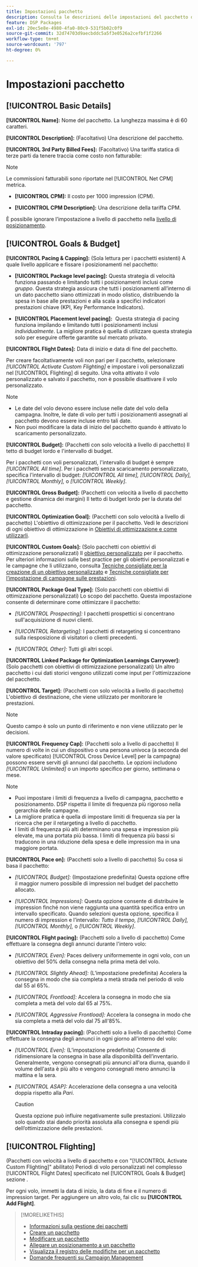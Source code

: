```yaml
---
title: Impostazioni pacchetto
description: Consulta le descrizioni delle impostazioni del pacchetto disponibili.
feature: DSP Packages
exl-id: 20ec5e8e-4980-4fa0-80c9-531f5b02c0f9
source-git-commit: 32d74703d9aecbddc5a5f3e0526a2cefbf1f2266
workflow-type: tm+mt
source-wordcount: '797'
ht-degree: 0%

---
```


# Impostazioni pacchetto

## [!UICONTROL Basic Details]

**[!UICONTROL Name]:** Nome del pacchetto. La lunghezza massima è di 60 caratteri.

**[!UICONTROL Description]:** (Facoltativo) Una descrizione del pacchetto.

**[!UICONTROL 3rd Party Billed Fees]:** (Facoltativo) Una tariffa statica di terze parti da tenere traccia come costo non fatturabile:

>[!NOTE]
>
>Le commissioni fatturabili sono riportate nel [!UICONTROL Net CPM] metrica.
* **[!UICONTROL CPM]:** Il costo per 1000 impression (CPM).

* **[!UICONTROL CPM Description]:** Una descrizione della tariffa CPM.

È possibile ignorare l’impostazione a livello di pacchetto nella [livello di posizionamento](/help/dsp/campaign-management/placements/placement-settings.md).

## [!UICONTROL Goals & Budget]

**[!UICONTROL Pacing & Capping]:** (Sola lettura per i pacchetti esistenti) A quale livello applicare e fissare i posizionamenti nel pacchetto:

* **[!UICONTROL Package level pacing]:** Questa strategia di velocità funziona passando e limitando tutti i posizionamenti inclusi come *gruppo*. Questa strategia assicura che tutti i posizionamenti all’interno di un dato pacchetto siano ottimizzati in modo olistico, distribuendo la spesa in base alle prestazioni e alla scala a specifici indicatori prestazioni chiave (KPI, Key Performance Indicators).

* **[!UICONTROL Placement level pacing]:**  Questa strategia di pacing funziona impilando e limitando tutti i posizionamenti inclusi *individualmente*. La migliore pratica è quella di utilizzare questa strategia solo per eseguire offerte garantite sul mercato privato.

**[!UICONTROL Flight Dates]:** Data di inizio e data di fine del pacchetto.

Per creare facoltativamente voli non pari per il pacchetto, selezionare *[!UICONTROL *Activate Custom Flighting]** e impostare i voli personalizzati nel [!UICONTROL Flighting] di seguito. Una volta attivato il volo personalizzato e salvato il pacchetto, non è possibile disattivare il volo personalizzato.

>[!NOTE]
>
>* Le date del volo devono essere incluse nelle date del volo della campagna. Inoltre, le date di volo per tutti i posizionamenti assegnati al pacchetto devono essere incluse entro tali date.
> * Non puoi modificare la data di inizio del pacchetto quando è attivato lo scaricamento personalizzato.


**[!UICONTROL Budget]:** (Pacchetti con solo velocità a livello di pacchetto) Il tetto di budget lordo e l&#39;intervallo di budget.

Per i pacchetti con voli personalizzati, l&#39;intervallo di budget è sempre *[!UICONTROL All time]*. Per i pacchetti senza scaricamento personalizzato, specifica l&#39;intervallo di budget: *[!UICONTROL All time],* *[!UICONTROL Daily],* *[!UICONTROL Monthly],* o *[!UICONTROL Weekly]*.

**[!UICONTROL Gross Budget]:** (Pacchetti con velocità a livello di pacchetto e gestione dinamica dei margini) Il tetto di budget lordo per la durata del pacchetto.

**[!UICONTROL Optimization Goal]:** (Pacchetti con solo velocità a livello di pacchetto) L&#39;obiettivo di ottimizzazione per il pacchetto. Vedi le descrizioni di ogni obiettivo di ottimizzazione in [Obiettivi di ottimizzazione e come utilizzarli](/help/dsp/optimization/optimization-goals.md).

**[!UICONTROL Custom Goals]:** (Solo pacchetti con obiettivi di ottimizzazione personalizzati) Il [obiettivo personalizzato](/help/dsp/optimization/custom-goal-about.md) per il pacchetto. Per ulteriori informazioni sulle best practice per gli obiettivi personalizzati e le campagne che li utilizzano, consulta  [Tecniche consigliate per la creazione di un obiettivo personalizzato](/help/dsp/optimization/custom-goal-best-practices.md) e [Tecniche consigliate per l’impostazione di campagne sulle prestazioni](/help/dsp/optimization/campaign-best-practices-performance.md).

**[!UICONTROL Package Goal Type]:** (Solo pacchetti con obiettivi di ottimizzazione personalizzati) Lo scopo del pacchetto. Questa impostazione consente di determinare come ottimizzare il pacchetto:

* *[!UICONTROL Prospecting]:* I pacchetti prospettici si concentrano sull&#39;acquisizione di nuovi clienti.

* *[!UICONTROL Retargeting]:* I pacchetti di retargeting si concentrano sulla riesposizione di visitatori o clienti precedenti.

* *[!UICONTROL Other]:* Tutti gli altri scopi.

**[!UICONTROL Linked Package for Optimization Learnings Carryover]:** (Solo pacchetti con obiettivi di ottimizzazione personalizzati) Un altro pacchetto i cui dati storici vengono utilizzati come input per l&#39;ottimizzazione del pacchetto.

**[!UICONTROL Target]:** (Pacchetti con solo velocità a livello di pacchetto) L&#39;obiettivo di destinazione, che viene utilizzato per monitorare le prestazioni.

>[!NOTE]
>
>Questo campo è solo un punto di riferimento e non viene utilizzato per le decisioni.

**[!UICONTROL Frequency Cap]:** (Pacchetti solo a livello di pacchetto) Il numero di volte in cui un dispositivo o una persona univoca (a seconda del valore specificato) [!UICONTROL Cross Device Level] per la campagna) possono essere serviti gli annunci dal pacchetto. Le opzioni includono *[!UICONTROL Unlimited]* o un importo specifico per giorno, settimana o mese.

>[!NOTE]
>
>* Puoi impostare i limiti di frequenza a livello di campagna, pacchetto e posizionamento. DSP rispetta il limite di frequenza più rigoroso nella gerarchia delle campagne.
>* La migliore pratica è quella di impostare limiti di frequenza sia per la ricerca che per il retargeting a livello di pacchetto.
> * I limiti di frequenza più alti determinano una spesa e impression più elevate, ma una portata più bassa. I limiti di frequenza più bassi si traducono in una riduzione della spesa e delle impression ma in una maggiore portata.


**[!UICONTROL Pace on]:** (Pacchetti solo a livello di pacchetto) Su cosa si basa il pacchetto:

* *[!UICONTROL Budget]:* (Impostazione predefinita) Questa opzione offre il maggior numero possibile di impression nel budget del pacchetto allocato.

* *[!UICONTROL Impressions]:* Questa opzione consente di distribuire le impression finché non viene raggiunta una quantità specifica entro un intervallo specificato. Quando selezioni questa opzione, specifica il numero di impression e l’intervallo: *Tutto il tempo,* *[!UICONTROL Daily],* *[!UICONTROL Monthly],* o *[!UICONTROL Weekly]*.

**[!UICONTROL Flight pacing]:** (Pacchetti solo a livello di pacchetto) Come effettuare la consegna degli annunci durante l&#39;intero volo:

* *[!UICONTROL Even]:* Paces delivery uniformemente in ogni volo, con un obiettivo del 50% della consegna nella prima metà del volo.

* *[!UICONTROL Slightly Ahead]:* (L’impostazione predefinita) Accelera la consegna in modo che sia completa a metà strada nel periodo di volo dal 55 al 65%.

* *[!UICONTROL Frontload]:* Accelera la consegna in modo che sia completa a metà del volo dal 65 al 75%.

* *[!UICONTROL Aggressive Frontload]:* Accelera la consegna in modo che sia completa a metà del volo dal 75 all&#39;85%.

**[!UICONTROL Intraday pacing]:** (Pacchetti solo a livello di pacchetto) Come effettuare la consegna degli annunci in ogni giorno all&#39;interno del volo:

* *[!UICONTROL Even]:* (L’impostazione predefinita) Consente di ridimensionare la consegna in base alla disponibilità dell’inventario. Generalmente, vengono consegnati più annunci all&#39;ora diurna, quando il volume dell&#39;asta è più alto e vengono consegnati meno annunci la mattina e la sera.

* *[!UICONTROL ASAP]:* Accelerazione della consegna a una velocità doppia rispetto alla *Pari*.

   >[!CAUTION]
   >
   >Questa opzione può influire negativamente sulle prestazioni. Utilizzalo solo quando stai dando priorità assoluta alla consegna e spendi più dell’ottimizzazione delle prestazioni.

## [!UICONTROL Flighting]

(Pacchetti con velocità a livello di pacchetto e con &quot;[!UICONTROL Activate Custom Flighting]&quot; abilitato) Periodi di volo personalizzati nel complesso [!UICONTROL Flight Dates] specificato nel [!UICONTROL Goals & Budget] sezione .

Per ogni volo, immetti la data di inizio, la data di fine e il numero di impression target. Per aggiungere un altro volo, fai clic su **[!UICONTROL Add Flight]**.

>[!MORELIKETHIS]
>
>* [Informazioni sulla gestione dei pacchetti](package-about.md)
>* [Creare un pacchetto](package-create.md)
>* [Modificare un pacchetto](package-edit.md)
>* [Allegare un posizionamento a un pacchetto](package-attach-placement.md)
>* [Visualizza il registro delle modifiche per un pacchetto](package-change-log.md)
>* [Domande frequenti su Campaign Management](/help/dsp/campaign-management/faq-campaign-management.md)

